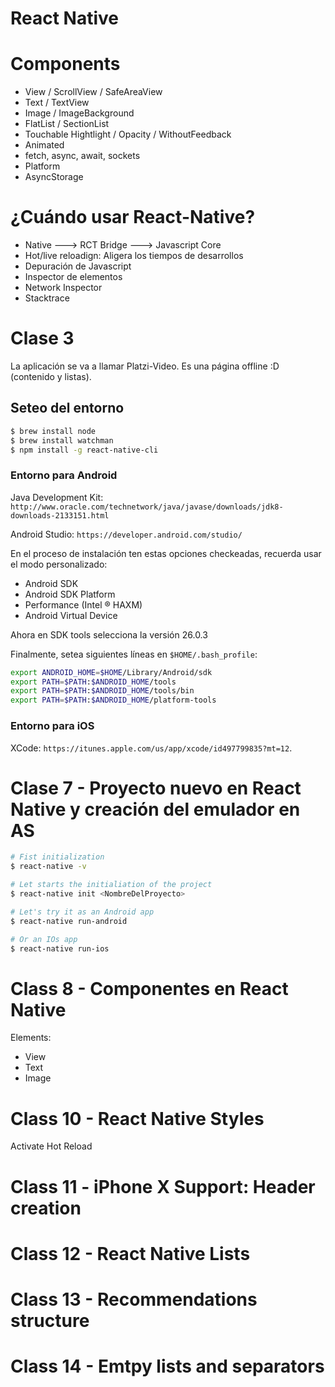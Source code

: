 React Native
============

# Components

* View / ScrollView / SafeAreaView
* Text / TextView
* Image / ImageBackground
* FlatList / SectionList
* Touchable Hightlight / Opacity / WithoutFeedback
* Animated 
* fetch, async, await, sockets
* Platform 
* AsyncStorage

# ¿Cuándo usar React-Native?

* Native ---> RCT Bridge ---> Javascript Core
* Hot/live reloadign: Aligera los tiempos de desarrollos
* Depuración de Javascript
* Inspector de elementos
* Network Inspector
* Stacktrace

# Clase 3

La aplicación se va a llamar Platzi-Video. Es una página offline :D (contenido y listas).

## Seteo del entorno

```bash
$ brew install node
$ brew install watchman
$ npm install -g react-native-cli
```

### Entorno para Android

Java Development Kit: `http://www.oracle.com/technetwork/java/javase/downloads/jdk8-downloads-2133151.html`

Android Studio: `https://developer.android.com/studio/`

En el proceso de instalación ten estas opciones checkeadas, recuerda usar el modo personalizado:

* Android SDK
* Android SDK Platform
* Performance (Intel ® HAXM)
* Android Virtual Device

Ahora en SDK tools selecciona la versión 26.0.3

Finalmente, setea siguientes líneas en `$HOME/.bash_profile`:

```bash
export ANDROID_HOME=$HOME/Library/Android/sdk
export PATH=$PATH:$ANDROID_HOME/tools
export PATH=$PATH:$ANDROID_HOME/tools/bin
export PATH=$PATH:$ANDROID_HOME/platform-tools
```

### Entorno para iOS

XCode: `https://itunes.apple.com/us/app/xcode/id497799835?mt=12`.

# Clase 7 - Proyecto nuevo en React Native y creación del emulador en AS

```bash
# Fist initialization
$ react-native -v

# Let starts the initialiation of the project
$ react-native init <NombreDelProyecto>

# Let's try it as an Android app
$ react-native run-android

# Or an IOs app
$ react-native run-ios
```

# Class 8 - Componentes en React Native

Elements: 
* View
* Text
* Image

# Class 10 - React Native Styles

Activate Hot Reload

# Class 11 - iPhone X Support: Header creation

# Class 12 - React Native Lists

# Class 13 - Recommendations structure

# Class 14 - Emtpy lists and separators